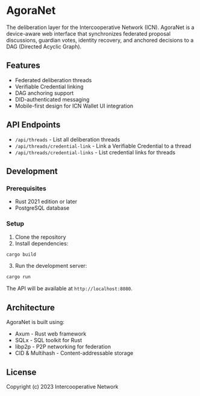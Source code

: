# AgoraNet

The deliberation layer for the Intercooperative Network (ICN). AgoraNet is a device-aware web interface that synchronizes federated proposal discussions, guardian votes, identity recovery, and anchored decisions to a DAG (Directed Acyclic Graph).

## Features

- Federated deliberation threads
- Verifiable Credential linking
- DAG anchoring support
- DID-authenticated messaging
- Mobile-first design for ICN Wallet UI integration

## API Endpoints

- `/api/threads` - List all deliberation threads
- `/api/threads/credential-link` - Link a Verifiable Credential to a thread
- `/api/threads/credential-links` - List credential links for threads

## Development

### Prerequisites

- Rust 2021 edition or later
- PostgreSQL database

### Setup

1. Clone the repository
2. Install dependencies:

```bash
cargo build
```

3. Run the development server:

```bash
cargo run
```

The API will be available at `http://localhost:8080`.

## Architecture

AgoraNet is built using:

- Axum - Rust web framework
- SQLx - SQL toolkit for Rust
- libp2p - P2P networking for federation
- CID & Multihash - Content-addressable storage

## License

Copyright (c) 2023 Intercooperative Network
